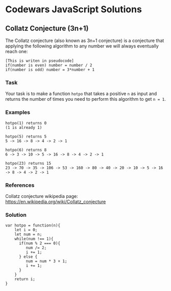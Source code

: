 # Codewars JavaScript Solutions

## Collatz Conjecture (3n+1)

The Collatz conjecture (also known as 3n+1 conjecture) is a conjecture that applying the following algorithm to any number we will always eventually reach one:

```
[This is writen in pseudocode]
if(number is even) number = number / 2
if(number is odd) number = 3*number + 1
```

### Task

Your task is to make a function `hotpo` that takes a positive `n` as input and returns the number of times you need to perform this algorithm to get `n = 1`.

### Examples

```
hotpo(1) returns 0
(1 is already 1)

hotpo(5) returns 5
5 -> 16 -> 8 -> 4 -> 2 -> 1

hotpo(6) returns 8
6 -> 3 -> 10 -> 5 -> 16 -> 8 -> 4 -> 2 -> 1

hotpo(23) returns 15
23 -> 70 -> 35 -> 106 -> 53 -> 160 -> 80 -> 40 -> 20 -> 10 -> 5 -> 16 -> 8 -> 4 -> 2 -> 1
```

### References

Collatz conjecture wikipedia page: https://en.wikipedia.org/wiki/Collatz_conjecture

### Solution

```
var hotpo = function(n){
    let i = 0;
    let num = n;
    while(num !== 1){
      if(num % 2 === 0){
         num /= 2;
         i += 1;
      } else {
         num = num * 3 + 1;
         i += 1;
      }
    }
    return i;
}
```
